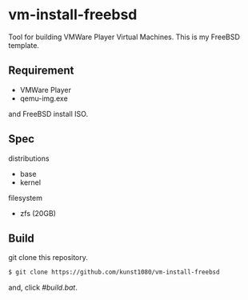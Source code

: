 # vm-install-freebsd
Tool for building VMWare Player Virtual Machines.
This is my FreeBSD template.


## Requirement
 * VMWare Player
 * qemu-img.exe

and FreeBSD install ISO.


## Spec
distributions
 * base
 * kernel

filesystem
 * zfs (20GB)


## Build
git clone this repository.

```sh
$ git clone https://github.com/kunst1080/vm-install-freebsd
```

and, click <i>#build.bat</i>.
